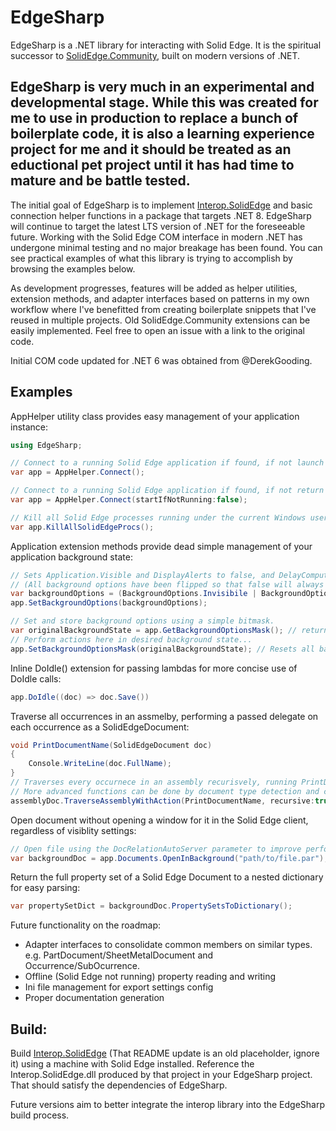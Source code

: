 # EdgeSharp

EdgeSharp is a .NET library for interacting with Solid Edge. It is the spiritual successor to [SolidEdge.Community](https://github.com/SolidEdgeCommunity/SolidEdge.Community), built on modern versions of .NET.
## EdgeSharp is very much in an experimental and developmental stage. While this was created for me to use in production to replace a bunch of boilerplate code, it is also a learning experience project for me and it should be treated as an eductional pet project until it has had time to mature and be battle tested.

The initial goal of EdgeSharp is to implement [Interop.SolidEdge](https://github.com/ChrisClems/Interop.SolidEdge) and basic connection helper functions in a package that targets .NET 8. EdgeSharp will continue to target the latest LTS version of .NET for the foreseeable future. Working with the Solid Edge COM interface in modern .NET has undergone minimal testing and no major breakage has been found. You can see practical examples of what this library is trying to accomplish by browsing the examples below.

As development progresses, features will be added as helper utilities, extension methods, and adapter interfaces based on patterns in my own workflow where I've benefitted from creating boilerplate snippets that I've reused in multiple projects. Old SolidEdge.Community extensions can be easily implemented. Feel free to open an issue with a link to the original code.

Initial COM code updated for .NET 6 was obtained from @DerekGooding.

## Examples

AppHelper utility class provides easy management of your application instance:

```C#
using EdgeSharp;

// Connect to a running Solid Edge application if found, if not launch one.
var app = AppHelper.Connect();

// Connect to a running Solid Edge application if found, if not return null.
var app = AppHelper.Connect(startIfNotRunning:false);

// Kill all Solid Edge processes running under the current Windows user.
var app.KillAllSolidEdgeProcs();
```

Application extension methods provide dead simple management of your application background state:

```C#
// Sets Application.Visible and DisplayAlerts to false, and DelayCompute to true
// (All background options have been flipped so that false will always be the "default" value in a visible application instance)
var backgroundOptions = (BackgroundOptions.Invisibile | BackgroundOptions.HideAlerts | BackgroundOptions.DelayCompute);
app.SetBackgroundOptions(backgroundOptions);
```

```C#
// Set and store background options using a simple bitmask.
var originalBackgroundState = app.GetBackgroundOptionsMask(); // returns a bitmask int representing the background options set
// Perform actions here in desired background state...
app.SetBackgroundOptionsMask(originalBackgroundState); // Resets all background options to the original state
```

Inline DoIdle() extension for passing lambdas for more concise use of DoIdle calls:

```C#
app.DoIdle((doc) => doc.Save())
```

Traverse all occurrences in an assmelby, performing a passed delegate on each occurrence as a SolidEdgeDocument:

```C#
void PrintDocumentName(SolidEdgeDocument doc)
{
    Console.WriteLine(doc.FullName);
}
// Traverses every occurnece in an assembly recurisvely, running PrintDocumentName() to write the doc name to the console.
// More advanced functions can be done by document type detection and casting. More helpers to come.
assemblyDoc.TraverseAssemblyWithAction(PrintDocumentName, recursive:true);
```

Open document without opening a window for it in the Solid Edge client, regardless of visiblity settings:
```C#
// Open file using the DocRelationAutoServer parameter to improve performance.
var backgroundDoc = app.Documents.OpenInBackground("path/to/file.par");
```

Return the full property set of a Solid Edge Document to a nested dictionary for easy parsing:

```C#
var propertySetDict = backgroundDoc.PropertySetsToDictionary();
```

Future functionality on the roadmap:

* Adapter interfaces to consolidate common members on similar types. e.g. PartDocument/SheetMetalDocument and Occurrence/SubOcurrence.
* Offline (Solid Edge not running) property reading and writing
* Ini file management for export settings config
* Proper documentation generation

## Build:

Build [Interop.SolidEdge](https://github.com/ChrisClems/Interop.SolidEdge) (That README update is an old placeholder, ignore it) using a machine with Solid Edge installed. Reference the Interop.SolidEdge.dll produced by that project in your EdgeSharp project. That should satisfy the dependencies of EdgeSharp.

Future versions aim to better integrate the interop library into the EdgeSharp build process.
